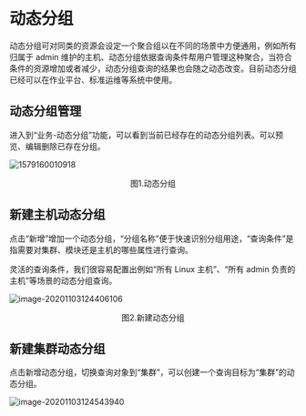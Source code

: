 # 动态分组

动态分组可对同类的资源会设定一个聚合组以在不同的场景中方便通用，例如所有归属于 admin 维护的主机、动态分组依据查询条件帮用户管理这种聚合，当符合条件的资源增加或者减少，动态分组查询的结果也会随之动态改变。目前动态分组已经可以在作业平台、标准运维等系统中使用。 

## 动态分组管理

进入到“业务-动态分组”功能，可以看到当前已经存在的动态分组列表。可以预览、编辑删除已存在分组。

![1579160010918](../media/1579160010918.png)
<center>图1.动态分组</center>

## 新建主机动态分组

点击“新增”增加一个动态分组，“分组名称”便于快速识别分组用途，“查询条件”是指需要对集群、模块还是主机的哪些属性进行查询。

灵活的查询条件，我们很容易配置出例如“所有 Linux 主机”、“所有 admin 负责的主机”等场景的动态分组查询。

![image-20201103124406106](../media/CustomQuery/image-20201103124406106.png)
<center>图2.新建动态分组</center>

## 新建集群动态分组

点击新增动态分组，切换查询对象到“集群”，可以创建一个查询目标为“集群”的动态分组。

![image-20201103124543940](../media/CustomQuery/image-20201103124543940.png)



